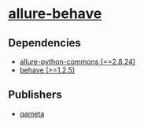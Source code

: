 # [allure-behave](https://pypi.org/project/allure-behave)

## Dependencies
- [allure-python-commons (==2.8.24)](packages/a/allure-python-commons.md)
- [behave (>=1.2.5)](packages/b/behave.md)



## Publishers
- [qameta](https://pypi.org/user/qameta)

